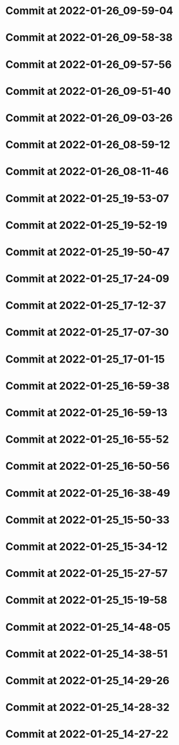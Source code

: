 # Commit at 2022-01-26_09-59-04
# Commit at 2022-01-26_09-58-38
# Commit at 2022-01-26_09-57-56
# Commit at 2022-01-26_09-51-40
# Commit at 2022-01-26_09-03-26
# Commit at 2022-01-26_08-59-12
# Commit at 2022-01-26_08-11-46
# Commit at 2022-01-25_19-53-07
# Commit at 2022-01-25_19-52-19
# Commit at 2022-01-25_19-50-47
# Commit at 2022-01-25_17-24-09
# Commit at 2022-01-25_17-12-37
# Commit at 2022-01-25_17-07-30
# Commit at 2022-01-25_17-01-15
# Commit at 2022-01-25_16-59-38
# Commit at 2022-01-25_16-59-13
# Commit at 2022-01-25_16-55-52
# Commit at 2022-01-25_16-50-56
# Commit at 2022-01-25_16-38-49
# Commit at 2022-01-25_15-50-33
# Commit at 2022-01-25_15-34-12
# Commit at 2022-01-25_15-27-57
# Commit at 2022-01-25_15-19-58
# Commit at 2022-01-25_14-48-05
# Commit at 2022-01-25_14-38-51
# Commit at 2022-01-25_14-29-26
# Commit at 2022-01-25_14-28-32
# Commit at 2022-01-25_14-27-22
